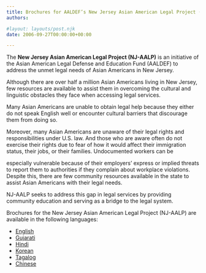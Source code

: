 ```yaml
---
title: Brochures for AALDEF’s New Jersey Asian American Legal Project (NJ-AALP)
authors: 

#layout: layouts/post.njk
date: 2006-09-27T00:00:00+00:00

---
```


The **New Jersey Asian American Legal Project (NJ-AALP)** is an initiative of
the Asian American Legal Defense and Education Fund (AALDEF) to address the
unmet legal needs of Asian Americans in New Jersey.

Although there are over half a million Asian Americans living in New Jersey, few
resources are available to assist them in overcoming the cultural and linguistic
obstacles they face when accessing legal services.

Many Asian Americans are unable to obtain legal help because they either do not
speak English well or encounter cultural barriers that discourage them from
doing so.

Moreover, many Asian Americans are unaware of their legal rights and
responsibilities under U.S. law. And those who are aware often do not exercise
their rights due to fear of how it would affect their immigration status, their
jobs, or their families. Undocumented workers can be

especially vulnerable because of their employers’ express or implied threats to
report them to authorities if they complain about workplace violations. Despite
this, there are few community resources available in the state to assist Asian
Americans with their legal needs.

NJ-AALP seeks to address this gap in legal services by providing community
education and serving as a bridge to the legal system.

Brochures for the New Jersey Asian American Legal Project (NJ-AALP) are
available in the following languages:

-   [English](/uploads/pdf/NJ-AALP_Brochure_English.pdf)
-   [Gujarati](/uploads/pdf/NJ-AALP_Brochure_Gujarati.pdf)
-   [Hindi](/uploads/pdf/NJ-AALP_Brochure_Hindi.pdf)
-   [Korean](/uploads/pdf/NJ-AALP_Brochure_Korean.pdf)
-   [Tagalog](/uploads/pdf/NJ-AALP_Brochure_Tagalog.pdf)
-   [Chinese](/uploads/pdf/NJ-AALP_Brochure_Chinese.pdf)


